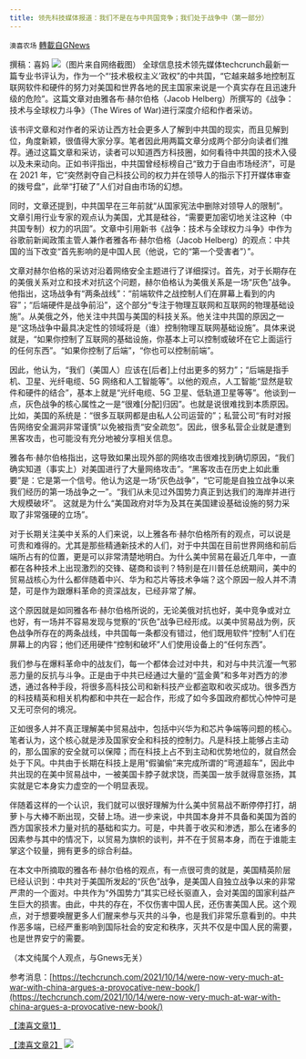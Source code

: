 ```yaml
---
title: 领先科技媒体报道：我们不是在与中共国竞争；我们处于战争中（第一部分）
---
```

`澳喜农场` [轉載自GNews](https://gnews.org/zh-hans/1598618/)

撰稿：喜妈
![](https://assets.gnews.org/wp-content/uploads/2021/10/171-2.png)（图片来自网络截图）
全球信息技术领先媒体techcrunch最新一篇专业书评认为，作为一个“‘技术极权主义’政权”的中共国，“它越来越多地控制互联网软件和硬件的努力对美国和世界各地的民主国家来说是一个真实存在且迅速升级的危险”。这篇文章对由雅各布·赫尔伯格（Jacob Helberg）所撰写的《战争：技术与全球权力斗争》（The Wires of War)进行深度介绍和作者采访。

该书评文章和对作者的采访让西方社会更多人了解到中共国的现实，而且见解到位，角度新颖，很值得大家分享。笔者因此用两篇文章分成两个部分向读者们推荐。通过这篇文章和采访，读者可以知道西方科技圈，如何看待中共国的技术入侵以及未来动向。正如书评指出，中共国曾经标榜自己“致力于自由市场经济”，可是在 2021 年，它“突然剥夺自己科技公司的权力并在领导人的指示下打开媒体审查的拨号盘”，此举“打破了”人们对自由市场的幻想。

同时，文章还提到，中共国早在三年前就“从国家宪法中删除对领导人的限制”。 文章引用行业专家的观点认为美国，尤其是硅谷，“需要更加密切地关注这种（中共国专制）权力的巩固”。文章中引用新书《战争：技术与全球权力斗争》中作为谷歌前新闻政策主管人兼作者雅各布·赫尔伯格（Jacob Helberg）的观点：中共国的当下改变“首先影响的是中国人民（他说，它的“第一个受害者”）”。

文章对赫尔伯格的采访对沿着网络安全主题进行了详细探讨。首先，对于长期存在的美俄关系对立和技术对抗这个问题，赫尔伯格认为美俄关系是一场“灰色”战争。他指出，这场战争有“两条战线”：“前端软件之战控制人们在屏幕上看到的内容”；“后端硬件是战争前沿”，这个部分“专注于物理互联网和互联网的物理基础设施”。从美俄之外，他关注中共国与美国的科技关系。他关注中共国的原因之一是“这场战争中最具决定性的领域将是（谁）控制物理互联网基础设施”。具体来说就是，“如果你控制了互联网的基础设施，你基本上可以控制或破坏在它上面运行的任何东西”。“如果你控制了后端”，“你也可以控制前端”。

因此，他认为，“我们（美国人）应该在[后者]上付出更多的努力”；“后端是指手机、卫星、光纤电缆、5G 网络和人工智能等”。以他的观点，人工智能“显然是软件和硬件的结合”，基本上就是“光纤电缆、5G 卫星、低轨道卫星等等”。他谈到一点，灰色战争的核心属性之一是“很难[分配]归因”。也就是说很难找到本质原因。比如，美国的系统是：“很多互联网都是由私人公司运营的”；私营公司“有时对报告网络安全漏洞非常谨慎”以免被指责“安全疏忽”。因此，很多私营企业就是遭到黑客攻击，也可能没有充分地被分享相关信息。

雅各布·赫尔伯格指出，这导致如果出现外部的网络攻击很难找到确切原因，“我们确实知道（事实上）对美国进行了大量网络攻击”。“黑客攻击在历史上如此重要”是：它是第一个信号。他认为这是一场“灰色战争”，“它可能是自独立战争以来我们经历的第一场战争之一”。“我们从未见过外国势力真正到达我们的海岸并进行大规模破坏”。 这就是为什么“美国政府对华为及其在美国建设基础设施的努力采取了非常强硬的立场”。

对于长期关注美中关系的人们来说，以上雅各布·赫尔伯格所有的观点，可以说是可贵和难得的。尤其是那些精通新技术的人们，对于中共国在目前世界网络和前后端所占有的位置，更是可以非常清楚地明白。为什么美中贸易在最近几年中，一直都在各种技术上出现激烈的交锋、磋商和谈判？特别是在川普任总统期间，美中的贸易战核心为什么都伴随着中兴、华为和芯片等技术争端？这个原因一般人并不清楚，可是作为跟爆料革命的资深战友，已经非常了解。

这个原因就是如同雅各布·赫尔伯格所说的，无论美俄对抗也好，美中竞争或对立也好，有一场并不容易发现与觉察的“灰色”战争已经形成。以美中贸易战为例，灰色战争所存在的两条战线，中共国每一条都没有错过，他们既用软件“控制”人们在屏幕上的内容；他们还用硬件“控制和破坏”人们使用设备上的“任何东西”。

我们参与在爆料革命中的战友们，每一个都体会过对中共，和对与中共沆瀣一气邪恶力量的反抗与斗争。正是由于中共已经通过大量的“蓝金黄”和多年对西方的渗透，通过各种手段，将很多高科技公司和新科技产业都盗取和收买成功。很多西方的科技精英和相关机构都和中共在一起合作，形成了如今多国政府都忧心忡忡可是又无可奈何的境况。

正如很多人并不真正理解美中贸易战中，包括中兴华为和芯片争端等问题的核心。笔者认为，这个核心就是涉及国家安全和科技的控制力。凡是科技上能够占主动的，那么国家的安全就可以保障；而在科技上占不到主动和优势地位的，就自然会处于下风。中共由于长期在科技上是用“假骗偷”来完成所谓的“弯道超车”，因此中共出现的在美中贸易战中，一被美国卡脖子就求饶，而美国一放手就得意张扬，其实就是它本身实力虚空的一个明显表现。

伴随着这样的一个认识，我们就可以很好理解为什么美中贸易战不断停停打打，胡萝卜与大棒不断出现，交替上场。进一步来说，中共国本身并不具备和美国为首的西方国家技术力量对抗的基础和实力。可是，中共善于收买和渗透，那么在诸多的因素参与其中的情况下，以贸易为旗帜的谈判，并不在于贸易本身，而在于谁能主掌这个较量，拥有更多的综合利益。

在本文中所摘取的雅各布·赫尔伯格的观点，有一点很可贵的就是，美国精英阶层已经认识到：中共对于美国所发起的“灰色”战争，是美国人自独立战争以来的非常严肃的一个面对。中共作为“外国势力”其实已经长驱直入，会对美国的国家利益产生巨大的损害。由此，中共的存在，不仅伤害中国人民，还伤害美国人民。这个观点，对于想要唤醒更多人们醒来参与灭共的斗争，也是我们非常乐意看到的。中共作恶多端，已经严重影响到国际社会的安定和秩序，灭共不仅是中国人民的需要，也是世界安宁的需要。

（本文纯属个人观点，与Gnews无关）

参考消息：[https://techcrunch.com/2021/10/14/were-now-very-much-at-war-with-china-argues-a-provocative-new-book/](https://techcrunch.com/2021/10/14/were-now-very-much-at-war-with-china-argues-a-provocative-new-book/)

[【澳喜文章1】](https://gnews.org/zh-hans/author/aujenny/)

[【澳喜文章2】](https://gnews.org/zh-hans/author/himalaya-australia/)
![](https://assets.gnews.org/wp-content/uploads/2021/10/澳喜图标2-1.jpg)
